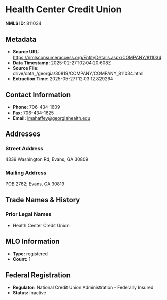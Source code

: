 # Health Center Credit Union

**NMLS ID:** 811034

## Metadata
- **Source URL:** https://nmlsconsumeraccess.org/EntityDetails.aspx/COMPANY/811034
- **Data Timestamp:** 2025-02-27T02:04:20.608Z
- **Source File:** drive/data_/georgia/30819/COMPANY/COMPANY_811034.html
- **Extraction Time:** 2025-05-27T12:03:12.829264

## Contact Information
- **Phone:** 706-434-1609
- **Fax:** 706-434-1625
- **Email:** lmahaffey@georgiahealth.edu

## Addresses
### Street Address
4339 Washington Rd; Evans, GA 30809

### Mailing Address
POB 2762; Evans, GA 30819

## Trade Names & History
### Prior Legal Names
- Health Center Credit Union

## MLO Information
- **Type:** registered
- **Count:** 1

## Federal Registration
- **Regulator:** National Credit Union Administration - Federally Insured
- **Status:** Inactive
